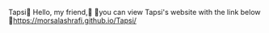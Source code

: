 Tapsi🚖
Hello, my friend,🙂
📍you can view Tapsi's website with the link below
🔗https://morsalashrafi.github.io/Tapsi/

